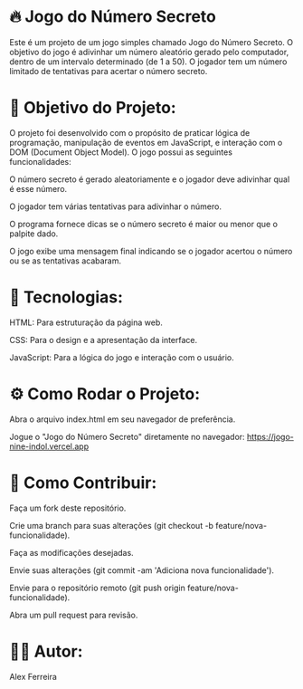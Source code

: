 # 🔥 Jogo do Número Secreto

Este é um projeto de um jogo simples chamado Jogo do Número Secreto. O objetivo do jogo é adivinhar um número aleatório gerado pelo computador, dentro de um intervalo determinado (de 1 a 50). O jogador tem um número limitado de tentativas para acertar o número secreto.

# 🎯 Objetivo do Projeto:

O projeto foi desenvolvido com o propósito de praticar lógica de programação, manipulação de eventos em JavaScript, e interação com o DOM (Document Object Model). O jogo possui as seguintes funcionalidades:

O número secreto é gerado aleatoriamente e o jogador deve adivinhar qual é esse número.

O jogador tem várias tentativas para adivinhar o número.

O programa fornece dicas se o número secreto é maior ou menor que o palpite dado.

O jogo exibe uma mensagem final indicando se o jogador acertou o número ou se as tentativas acabaram.


# 🚀 Tecnologias:

HTML: Para estruturação da página web.

CSS: Para o design e a apresentação da interface.

JavaScript: Para a lógica do jogo e interação com o usuário.

# ⚙️ Como Rodar o Projeto:

Abra o arquivo index.html em seu navegador de preferência.

Jogue o "Jogo do Número Secreto" diretamente no navegador: https://jogo-nine-indol.vercel.app


# 🤝 Como Contribuir:

Faça um fork deste repositório.

Crie uma branch para suas alterações (git checkout -b feature/nova-funcionalidade).

Faça as modificações desejadas.

Envie suas alterações (git commit -am 'Adiciona nova funcionalidade').

Envie para o repositório remoto (git push origin feature/nova-funcionalidade).

Abra um pull request para revisão.

# 👨‍💻 Autor:

Alex Ferreira
